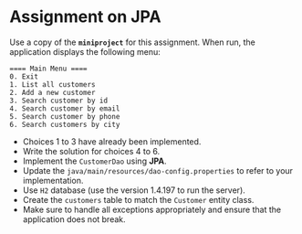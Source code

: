 # Assignment on JPA

Use a copy of the **`miniproject`** for this assignment. When run, the application displays the following menu:

```
==== Main Menu ====
0. Exit
1. List all customers
2. Add a new customer
3. Search customer by id
4. Search customer by email
5. Search customer by phone
6. Search customers by city
```

- Choices 1 to 3 have already been implemented.
- Write the solution for choices 4 to 6.
- Implement the `CustomerDao` using **JPA**.
- Update the `java/main/resources/dao-config.properties` to refer to your implementation.
- Use `H2` database (use the version 1.4.197 to run the server).
- Create the `customers` table to match the `Customer` entity class.
- Make sure to handle all exceptions appropriately and ensure that the application does not break.
